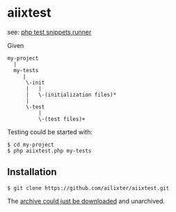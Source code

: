 #  aiixtest

see: [php test snippets runner](https://github.com/ailixter/aiixtest)

Given
```
my-project
  |
  my-tests
     |
      \-init
      |   |
      |   \-(initialization files)*
      |
      \-test
          |
          \-(test files)+
```
Testing could be started with:
```
$ cd my-project
$ php aiixtest.php my-tests
```

## Installation ##

```
$ git clone https://github.com/ailixter/aiixtest.git
```

The [archive could just be downloaded](https://github.com/ailixter/aiixtest/archive/master.zip) and unarchived.
